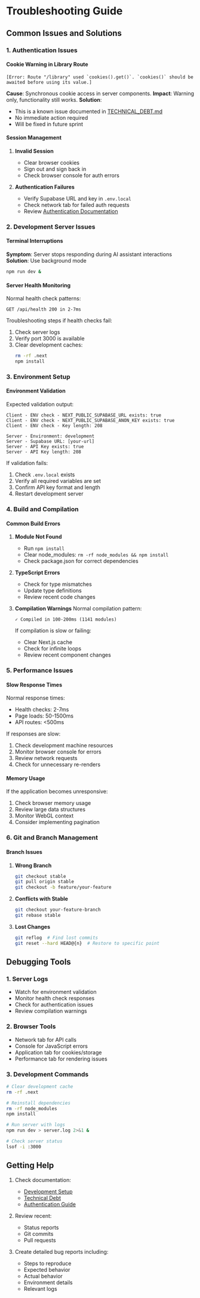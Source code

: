 # Troubleshooting Guide

## Common Issues and Solutions

### 1. Authentication Issues

#### Cookie Warning in Library Route
```
[Error: Route "/library" used `cookies().get()`. `cookies()` should be awaited before using its value.]
```

**Cause**: Synchronous cookie access in server components.
**Impact**: Warning only, functionality still works.
**Solution**: 
- This is a known issue documented in [TECHNICAL_DEBT.md](../TECHNICAL_DEBT.md)
- No immediate action required
- Will be fixed in future sprint

#### Session Management
1. **Invalid Session**
   - Clear browser cookies
   - Sign out and sign back in
   - Check browser console for auth errors

2. **Authentication Failures**
   - Verify Supabase URL and key in `.env.local`
   - Check network tab for failed auth requests
   - Review [Authentication Documentation](../features/auth/README.md)

### 2. Development Server Issues

#### Terminal Interruptions
**Symptom**: Server stops responding during AI assistant interactions
**Solution**: Use background mode
```bash
npm run dev &
```

#### Server Health Monitoring
Normal health check patterns:
```
GET /api/health 200 in 2-7ms
```

Troubleshooting steps if health checks fail:
1. Check server logs
2. Verify port 3000 is available
3. Clear development caches:
   ```bash
   rm -rf .next
   npm install
   ```

### 3. Environment Setup

#### Environment Validation
Expected validation output:
```
Client - ENV check - NEXT_PUBLIC_SUPABASE_URL exists: true
Client - ENV check - NEXT_PUBLIC_SUPABASE_ANON_KEY exists: true
Client - ENV check - Key length: 208

Server - Environment: development
Server - Supabase URL: [your-url]
Server - API Key exists: true
Server - API Key length: 208
```

If validation fails:
1. Check `.env.local` exists
2. Verify all required variables are set
3. Confirm API key format and length
4. Restart development server

### 4. Build and Compilation

#### Common Build Errors
1. **Module Not Found**
   - Run `npm install`
   - Clear node_modules: `rm -rf node_modules && npm install`
   - Check package.json for correct dependencies

2. **TypeScript Errors**
   - Check for type mismatches
   - Update type definitions
   - Review recent code changes

3. **Compilation Warnings**
   Normal compilation pattern:
   ```
   ✓ Compiled in 100-200ms (1141 modules)
   ```
   
   If compilation is slow or failing:
   - Clear Next.js cache
   - Check for infinite loops
   - Review recent component changes

### 5. Performance Issues

#### Slow Response Times
Normal response times:
- Health checks: 2-7ms
- Page loads: 50-1500ms
- API routes: <500ms

If responses are slow:
1. Check development machine resources
2. Monitor browser console for errors
3. Review network requests
4. Check for unnecessary re-renders

#### Memory Usage
If the application becomes unresponsive:
1. Check browser memory usage
2. Review large data structures
3. Monitor WebGL context
4. Consider implementing pagination

### 6. Git and Branch Management

#### Branch Issues
1. **Wrong Branch**
   ```bash
   git checkout stable
   git pull origin stable
   git checkout -b feature/your-feature
   ```

2. **Conflicts with Stable**
   ```bash
   git checkout your-feature-branch
   git rebase stable
   ```

3. **Lost Changes**
   ```bash
   git reflog  # Find lost commits
   git reset --hard HEAD@{n}  # Restore to specific point
   ```

## Debugging Tools

### 1. Server Logs
- Watch for environment validation
- Monitor health check responses
- Check for authentication issues
- Review compilation warnings

### 2. Browser Tools
- Network tab for API calls
- Console for JavaScript errors
- Application tab for cookies/storage
- Performance tab for rendering issues

### 3. Development Commands
```bash
# Clear development cache
rm -rf .next

# Reinstall dependencies
rm -rf node_modules
npm install

# Run server with logs
npm run dev > server.log 2>&1 &

# Check server status
lsof -i :3000
```

## Getting Help

1. Check documentation:
   - [Development Setup](../DEVELOPMENT_SETUP.md)
   - [Technical Debt](../TECHNICAL_DEBT.md)
   - [Authentication Guide](../features/auth/README.md)

2. Review recent:
   - Status reports
   - Git commits
   - Pull requests

3. Create detailed bug reports including:
   - Steps to reproduce
   - Expected behavior
   - Actual behavior
   - Environment details
   - Relevant logs 